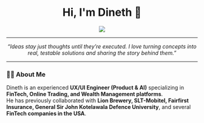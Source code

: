 <h1 align="center">Hi, I'm Dineth 👋</h1>

<p align="center">
  <img src="https://komarev.com/ghpvc/?username=dinethlive&color=blue&style=flat-square">
</p>

---

<p align="center">
  <i>“Ideas stay just thoughts until they’re executed. I love turning concepts into real, testable solutions and sharing the story behind them.”</i>
</p>

---

### 👨‍💻 About Me  
Dineth is an experienced **UX/UI Engineer (Product & AI)** specializing in **FinTech, Online Trading, and Wealth Management platforms**.  
He has previously collaborated with **Lion Brewery, SLT-Mobitel, Fairfirst Insurance, General Sir John Kotelawala Defence University**, and several **FinTech companies in the USA**.  




